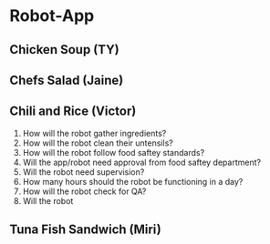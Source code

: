 # Robot-App
## Chicken Soup (TY)

## Chefs Salad (Jaine)

## Chili and Rice (Victor)
1. How will the robot gather ingredients?
2. How will the robot clean their untensils?
3. How will the robot follow food saftey standards?
4. Will the app/robot need approval from food saftey department?
5. Will the robot need supervision?
6. How many hours should the robot be functioning in a day?
7. How will the robot check for QA?
8. Will the robot 

## Tuna Fish Sandwich (Miri)
